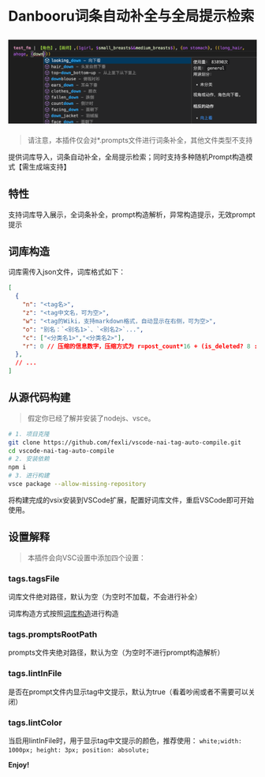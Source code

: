 # Danbooru词条自动补全与全局提示检索

![img](images/title.png)
---

> 请注意，本插件仅会对*.prompts文件进行词条补全，其他文件类型不支持

提供词库导入，词条自动补全，全局提示检索；同时支持多种随机Prompt构造模式【需生成端支持】

## 特性

支持词库导入展示，全词条补全，prompt构造解析，异常构造提示，无效prompt提示

## 词库构造

词库需传入json文件，词库格式如下：
```json
[
  {
    "n": "<tag名>",
    "z": "<tag中文名，可为空>",
    "w": "<tag的Wiki，支持markdown格式，自动显示在右侧，可为空>",
    "o": "别名：`<别名1>`、`<别名2>`...",
    "c": ["<分类名1>","<分类名2>"],
    "r": 0 // 压缩的信息数字，压缩方式为 r=post_count*16 + (is_deleted? 8 : 0) + category(0=general 1=artist 3=copyright 4=character)
  },
  // ...
]
```

## 从源代码构建

> 假定你已经了解并安装了nodejs、vsce。

```bash
# 1. 项目克隆
git clone https://github.com/fexli/vscode-nai-tag-auto-compile.git
cd vscode-nai-tag-auto-compile
# 2. 安装依赖
npm i
# 3. 进行构建
vsce package --allow-missing-repository
```

将构建完成的vsix安装到VSCode扩展，配置好词库文件，重启VSCode即可开始使用。

## 设置解释


> 本插件会向VSC设置中添加四个设置：

### tags.tagsFile

词库文件绝对路径，默认为空（为空时不加载，不会进行补全）

词库构造方式按照[词库构造](#词库构造)进行构造

### tags.promptsRootPath

prompts文件夹绝对路径，默认为空（为空时不进行prompt构造解析）

### tags.lintInFile

是否在prompt文件内显示tag中文提示，默认为true（看着吵闹或者不需要可以关闭）

### tags.lintColor

当启用lintInFile时，用于显示tag中文提示的颜色，推荐使用：
```white;width: 1000px; height: 3px; position: absolute;```

**Enjoy!**
